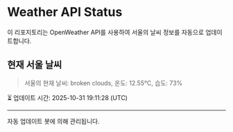 
# Weather API Status

이 리포지토리는 OpenWeather API를 사용하여 서울의 날씨 정보를 자동으로 업데이트합니다.

## 현재 서울 날씨
> 서울의 현재 날씨: broken clouds, 온도: 12.55°C, 습도: 73%

⏳ 업데이트 시간: 2025-10-31 19:11:28 (UTC)

---
자동 업데이트 봇에 의해 관리됩니다.
